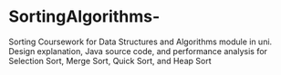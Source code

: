 # SortingAlgorithms-
Sorting Coursework for Data Structures and Algorithms module in uni. Design explanation, Java source code, and performance analysis for Selection Sort, Merge Sort, Quick Sort, and Heap Sort 
